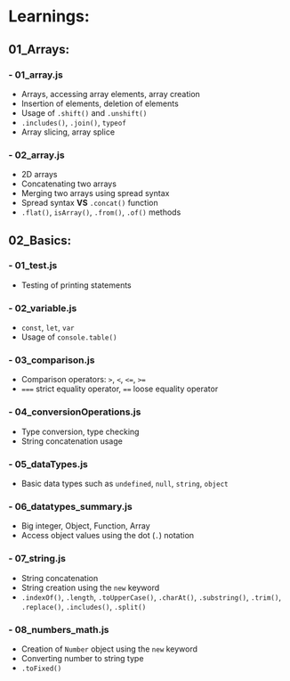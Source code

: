 # Learnings:

## 01_Arrays:

### - 01_array.js
- Arrays, accessing array elements, array creation
- Insertion of elements, deletion of elements
- Usage of `.shift()` and `.unshift()`
- `.includes()`, `.join()`, `typeof`
- Array slicing, array splice

### - 02_array.js
- 2D arrays
- Concatenating two arrays
- Merging two arrays using spread syntax
- Spread syntax **VS** `.concat()` function
- `.flat()`, `isArray()`, `.from()`, `.of()` methods

## 02_Basics:

### - 01_test.js
- Testing of printing statements

### - 02_variable.js
- `const`, `let`, `var`
- Usage of `console.table()`

### - 03_comparison.js
- Comparison operators: `>`, `<`, `<=`, `>=`
- `===` strict equality operator, `==` loose equality operator

### - 04_conversionOperations.js
- Type conversion, type checking
- String concatenation usage

### - 05_dataTypes.js
- Basic data types such as `undefined`, `null`, `string`, `object`

### - 06_datatypes_summary.js
- Big integer, Object, Function, Array
- Access object values using the dot (`.`) notation

### - 07_string.js
- String concatenation
- String creation using the `new` keyword
- `.indexOf()`, `.length`, `.toUpperCase()`, `.charAt()`, `.substring()`, `.trim()`, `.replace()`, `.includes()`, `.split()`

### - 08_numbers_math.js
- Creation of `Number` object using the `new` keyword
- Converting number to string type
- `.toFixed()`
